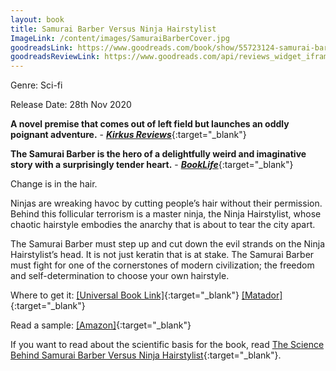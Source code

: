 ```yaml
---
layout: book
title: Samurai Barber Versus Ninja Hairstylist
ImageLink: /content/images/SamuraiBarberCover.jpg
goodreadsLink: https://www.goodreads.com/book/show/55723124-samurai-barber-versus-ninja-hairstylist
goodreadsReviewLink: https://www.goodreads.com/api/reviews_widget_iframe?did=DEVELOPER_ID&format=html&header_text=Goodreads+reviews+for+Samurai+Barber+Versus+Ninja+Hairstylist&isbn=B08L97RZ91&links=660&min_rating=&num_reviews=&review_back=ffffff&stars=000000&stylesheet=&text=444
---
```

Genre: Sci-fi

Release Date: 28th Nov 2020

**A novel premise that comes out of left field but launches an oddly poignant adventure.** - [***Kirkus Reviews***](https://www.kirkusreviews.com/book-reviews/zed-dee2/samurai-barber-versus-ninja-hairstylist/){:target="_blank"} 

**The Samurai Barber is the hero of a delightfully weird and imaginative story with a surprisingly tender heart.** - [***BookLife***](https://booklife.com/project/samurai-barber-versus-ninja-hairstylist-51743){:target="_blank"}

Change is in the hair.

Ninjas are wreaking havoc by cutting people’s hair without their permission. Behind this follicular terrorism is a master ninja, the Ninja Hairstylist, whose chaotic hairstyle embodies the anarchy that is about to tear the city apart.

The Samurai Barber must step up and cut down the evil strands on the Ninja Hairstylist’s head. It is not just keratin that is at stake. The Samurai Barber must fight for one of the cornerstones of modern civilization; the freedom and self-determination to choose your own hairstyle.

<div style="clear: left"></div>

Where to get it: [[Universal Book Link]](https://books2read.com/SamuraiBarberVersusNinjaHairstylist){:target="_blank"} [[Matador]](https://www.troubador.co.uk/bookshop/sci-fi/samurai-barber-versus-ninja-hairstylist/){:target="_blank"}

Read a sample: [[Amazon]](https://www.amazon.com/reader/B08L97RZ91/){:target="_blank"}

If you want to read about the scientific basis for the book, read [The Science Behind Samurai Barber Versus Ninja Hairstylist](/2020/11/12/barber-science.html){:target="_blank"}.
 